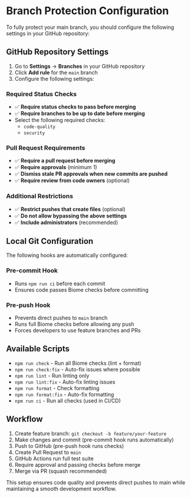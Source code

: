 # Branch Protection Configuration

To fully protect your main branch, you should configure the following settings in your GitHub repository:

## GitHub Repository Settings

1. Go to **Settings** → **Branches** in your GitHub repository
2. Click **Add rule** for the `main` branch
3. Configure the following settings:

### Required Status Checks
- ✅ **Require status checks to pass before merging**
- ✅ **Require branches to be up to date before merging**
- Select the following required checks:
  - `code-quality`
  - `security`

### Pull Request Requirements
- ✅ **Require a pull request before merging**
- ✅ **Require approvals** (minimum 1)
- ✅ **Dismiss stale PR approvals when new commits are pushed**
- ✅ **Require review from code owners** (optional)

### Additional Restrictions
- ✅ **Restrict pushes that create files** (optional)
- ✅ **Do not allow bypassing the above settings**
- ✅ **Include administrators** (recommended)

## Local Git Configuration

The following hooks are automatically configured:

### Pre-commit Hook
- Runs `npm run ci` before each commit
- Ensures code passes Biome checks before committing

### Pre-push Hook  
- Prevents direct pushes to `main` branch
- Runs full Biome checks before allowing any push
- Forces developers to use feature branches and PRs

## Available Scripts

- `npm run check` - Run all Biome checks (lint + format)
- `npm run check:fix` - Auto-fix issues where possible
- `npm run lint` - Run linting only
- `npm run lint:fix` - Auto-fix linting issues
- `npm run format` - Check formatting
- `npm run format:fix` - Auto-fix formatting
- `npm run ci` - Run all checks (used in CI/CD)

## Workflow

1. Create feature branch: `git checkout -b feature/your-feature`
2. Make changes and commit (pre-commit hook runs automatically)
3. Push to GitHub (pre-push hook runs checks)
4. Create Pull Request to `main`
5. GitHub Actions run full test suite
6. Require approval and passing checks before merge
7. Merge via PR (squash recommended)

This setup ensures code quality and prevents direct pushes to main while maintaining a smooth development workflow.